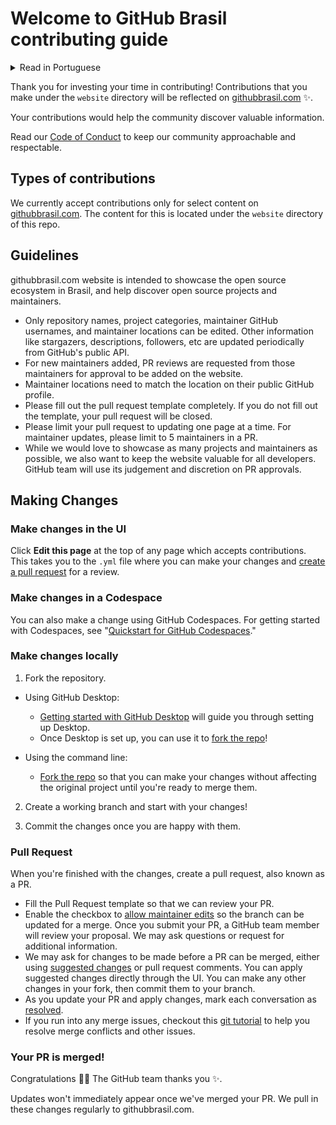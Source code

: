 # Welcome to GitHub Brasil contributing guide 

<details>
<summary>Read in Portuguese</summary>

# Boas vindas ao guia de contribuição do GitHub Brasil

Agradecemos por investir seu tempo em contribuir! As contribuições que você fizer no diretório `website` serão refletidas em [githubbrasil.com](https://githubbrasil.com) :sparkles:.

Suas contribuições ajudarão a comunidade a descobrir informações valiosas.

Leia nosso [Código de Conduta](./CODE_OF_CONDUCT.md) para manter nossa comunidade acessível e respeitável.

## Tipos de contribuição

No momento, aceitamos contribuições apenas para conteúdos selecionados no [githubbrasil.com](https://githubbrasil.com). 
O conteúdo para isso está localizado na seção `website` desse repositório.

## Diretrizes

O site githubbrasil.com destina-se a mostrar o ecossistema de código aberto no Brasil e ajudar a descobrir projetos e pessoas mantenedoras de código aberto.

- Somente nomes de repositórios, categorias de projetos, usernames do GitHub de pessoas mantenedoras e a localização dessas pessoas podem ser editados. Outras informações, como stargazes, descrições, seguidores etc., são atualizadas periodicamente na API pública do GitHub.
- Para novas pessoas mantenedoras adicionadas, revisões de RP são solicitadas dessas pessoas para aprovação a serem adicionadas ao site.
- O local da pessoa mantenedor precisa corresponder ao local em seu perfil público do GitHub.
- Por favor, preencha o modelo de pull request completamente. Se você não preencher o modelo, seu PR vai ser fechado.
- Limite seu PR a atualizar uma página por vez. Para atualizações de pessoas mantenedoras, limite a 5  em um PR.
- Embora adoraríamos mostrar o maior número possível de projetos e pessoas mantenedoras, também queremos manter o site valioso para todas as pessoas desenvolvedoras. A equipe do GitHub usará seu julgamento e discrição nas aprovações de PRs.

## Fazendo mudanças

### Fazer mudanças de UI

Clique em **Edit this page** no topo de qualquer página que aceita contribuições. 
Isso vai te levar para um arquivo `.yml` onde você pode fazer suas mudanças e [criar um Pull Request](#pull-request) para review. 

### Fazer mudanças no Codespace

Você também pode faer mudanças usando o GitHub Codespaces. 
Para começar a usa-lo, veja "[Quickstart for GitHub Codespaces](https://docs.github.com/en/codespaces/getting-started/quickstart)".

### Fazer mudanças localmente

1. Faça o fork (bifurque) este repositório.
- Usando GitHub Desktop:
  - [Getting started with GitHub Desktop](https://docs.github.com/en/desktop/installing-and-configuring-github-desktop/getting-started-with-github-desktop) irá te ajudar a configurar o GitHub Desktop.
  - Quando a configuração estiver completa, você pode [criar um fork deste repo](https://docs.github.com/en/desktop/contributing-and-collaborating-using-github-desktop/cloning-and-forking-repositories-from-github-desktop)!

- Usando a linha de comando:
  - [Crie um fork deste repo](https://docs.github.com/en/github/getting-started-with-github/fork-a-repo#fork-an-example-repository) para que você possa fazer suas alterações sem afetar o projeto original até que estejam prontas para dar merge.

2. Crie uma branch de trabalho e comece suas mudanças!

3. Commite as alterações quando estiver contente com elas.


### Pull Request

Quando você terminar suas modificações, crie um Pull Request, também conhecido como PR.
- Preencha o modelo para que possamos revisar seu PR (não esqueça de preencher todos os campos).
- Habilite a caixa "[allow maintainer edits](https://docs.github.com/en/github/collaborating-with-issues-and-pull-requests/allowing-changes-to-a-pull-request-branch-created-from-a-fork)" para que a branch possa ser atualizada para merge.
Quando você submeter PR, alguém do time do GitHub vai avaliar sua proposta. Podemos fazer perguntas ou solicitar informações adicionais.
- Nós podemos pedir para que mudanças sejam feitas antes de aceitar seu PR, usando [suggested changes](https://docs.github.com/en/github/collaborating-with-issues-and-pull-requests/incorporating-feedback-in-your-pull-request) ou comentários na Pull Request. Você pode aplicar as alterações sugeridas diretamente por meio da UI. Você também pode fazer outras mudanças no seu fork e commitá-las na branch.
- Conforme você atualiza seu PR e aplica as alterações, marque cada conversa como [resolved](https://docs.github.com/en/github/collaborating-with-issues-and-pull-requests/commenting-on-a-pull-request#resolving-conversations).
- Se você tiver qualquer problema, de uma olhada nesse [git tutorial](https://github.com/skills/resolve-merge-conflicts) para te ajudar a resolver conflitos de merge e outros problemas.

### Seu PR foi aceito!

Parabéns :tada::tada:! O time GitHub te agradece :sparkles:. 

As atualizações não aparecerão imediatamente depois do merge de seu PR. Colocamos essas alterações regularmente em githubbrasil.com.

</details>

Thank you for investing your time in contributing! Contributions that you make under the `website` directory will be reflected on [githubbrasil.com](https://githubbrasil.com) :sparkles:. 

Your contributions would help the community discover valuable information.

Read our [Code of Conduct](./CODE_OF_CONDUCT.md) to keep our community approachable and respectable.

## Types of contributions

We currently accept contributions only for select content on [githubbrasil.com](https://githubbrasil.com). The content for this is located under the `website` directory of this repo.

## Guidelines

githubbrasil.com website is intended to showcase the open source ecosystem in Brasil, and help discover open source projects and maintainers.

- Only repository names, project categories, maintainer GitHub usernames, and maintainer locations can be edited. Other information like stargazers, descriptions, followers, etc are updated periodically from GitHub's public API.
- For new maintainers added, PR reviews are requested from those maintainers for approval to be added on the website.
- Maintainer locations need to match the location on their public GitHub profile.
- Please fill out the pull request template completely. If you do not fill out the template, your pull request will be closed.
- Please limit your pull request to updating one page at a time. For maintainer updates, please limit to 5 maintainers in a PR.
- While we would love to showcase as many projects and maintainers as possible, we also want to keep the website valuable for all developers. GitHub team will use its judgement and discretion on PR approvals.


## Making Changes

### Make changes in the UI

Click **Edit this page** at the top of any page which accepts contributions. This takes you to the `.yml` file where you can make your changes and [create a pull request](#pull-request) for a review. 

### Make changes in a Codespace

You can also make a change using GitHub Codespaces. For getting started with Codespaces, see "[Quickstart for GitHub Codespaces](https://docs.github.com/en/codespaces/getting-started/quickstart)."

### Make changes locally

1. Fork the repository.
- Using GitHub Desktop:
  - [Getting started with GitHub Desktop](https://docs.github.com/en/desktop/installing-and-configuring-github-desktop/getting-started-with-github-desktop) will guide you through setting up Desktop.
  - Once Desktop is set up, you can use it to [fork the repo](https://docs.github.com/en/desktop/contributing-and-collaborating-using-github-desktop/cloning-and-forking-repositories-from-github-desktop)!

- Using the command line:
  - [Fork the repo](https://docs.github.com/en/github/getting-started-with-github/fork-a-repo#fork-an-example-repository) so that you can make your changes without affecting the original project until you're ready to merge them.

2. Create a working branch and start with your changes!

3. Commit the changes once you are happy with them. 


### Pull Request

When you're finished with the changes, create a pull request, also known as a PR.
- Fill the Pull Request template so that we can review your PR. 
- Enable the checkbox to [allow maintainer edits](https://docs.github.com/en/github/collaborating-with-issues-and-pull-requests/allowing-changes-to-a-pull-request-branch-created-from-a-fork) so the branch can be updated for a merge.
Once you submit your PR, a GitHub team member will review your proposal. We may ask questions or request for additional information.
- We may ask for changes to be made before a PR can be merged, either using [suggested changes](https://docs.github.com/en/github/collaborating-with-issues-and-pull-requests/incorporating-feedback-in-your-pull-request) or pull request comments. You can apply suggested changes directly through the UI. You can make any other changes in your fork, then commit them to your branch.
- As you update your PR and apply changes, mark each conversation as [resolved](https://docs.github.com/en/github/collaborating-with-issues-and-pull-requests/commenting-on-a-pull-request#resolving-conversations).
- If you run into any merge issues, checkout this [git tutorial](https://github.com/skills/resolve-merge-conflicts) to help you resolve merge conflicts and other issues.

### Your PR is merged!

Congratulations :tada::tada: The GitHub team thanks you :sparkles:. 

Updates won't immediately appear once we've merged your PR. We pull in these changes regularly to githubbrasil.com.
